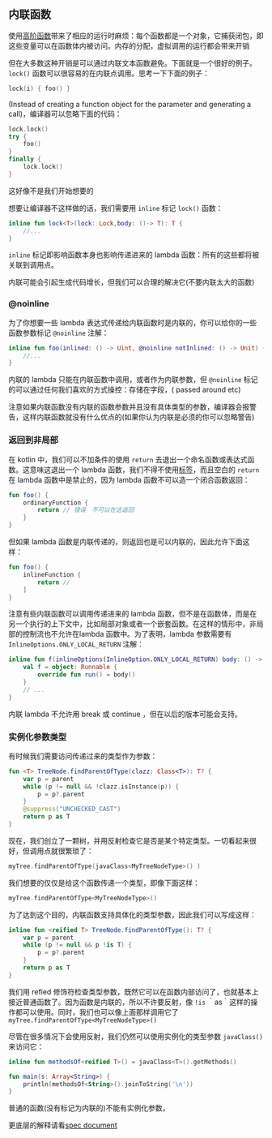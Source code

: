 ## 内联函数
使用[高阶函数](http://kotlinlang.org/docs/reference/lambdas.html)带来了相应的运行时麻烦：每个函数都是一个对象，它捕获闭包，即这些变量可以在函数体内被访问。内存的分配，虚拟调用的运行都会带来开销

但在大多数这种开销是可以通过内联文本函数避免。下面就是一个很好的例子。`lock()` 函数可以很容易的在内联点调用。思考一下下面的例子：

```kotlin
lock(i) { foo() }
```

(Instead of creating a function object for the parameter and generating a call)，编译器可以忽略下面的代码：

```kotlin
lock.lock()
try {
	foo()
}
finally {
	lock.lock()
}
```

这好像不是我们开始想要的

想要让编译器不这样做的话，我们需要用 `inline` 标记 `lock()` 函数：
```kotlin
inline fun lock<T>(lock: Lock,body: ()-> T): T {
	//...
}
```

`inline` 标记即影响函数本身也影响传递进来的 lambda 函数：所有的这些都将被关联到调用点。

内联可能会引起生成代码增长，但我们可以合理的解决它(不要内联太大的函数)

### @noinline
为了你想要一些 lambda 表达式传递给内联函数时是内联的，你可以给你的一些函数参数标记 `@noinline` 注解：

```kotlin
inline fun foo(inlined: () -> Uint, @noinline notInlined: () -> Unit) {
	//...
}
```

内联的 lambda 只能在内联函数中调用，或者作为内联参数，但 `@noinline` 标记的可以通过任何我们喜欢的方式操控：存储在字段，( passed around etc)

注意如果内联函数没有内联的函数参数并且没有具体类型的参数，编译器会报警告，这样内联函数就没有什么优点的(如果你认为内联是必须的你可以忽略警告)

### 返回到非局部
在 kotlin 中，我们可以不加条件的使用 `return` 去退出一个命名函数或表达式函数。这意味这退出一个 lambda 函数，我们不得不使用[标签](http://kotlinlang.org/docs/reference/returns.html#return-at-labels)，而且空白的 `return` 在 lambda 函数中是禁止的，因为 lambda 函数不可以造一个闭合函数返回：

```kotlin
fun foo() {
	ordinaryFunction {
		return // 错误　不可以在这返回
	}
}
```

但如果 lambda 函数是内联传递的，则返回也是可以内联的，因此允许下面这样：

```kotlin
fun foo() {
	inlineFunction {
		return //
	]
}
```

注意有些内联函数可以调用传递进来的 lambda 函数，但不是在函数体，而是在另一个执行的上下文中，比如局部对象或者一个嵌套函数。在这样的情形中，非局部的控制流也不允许在lambda 函数中。为了表明，lambda 参数需要有 `InlineOptions.ONLY_LOCAL_RETURN` 注解：

```kotlin
inline fun f(inlineOptions(InlineOption.ONLY_LOCAL_RETURN) body: () -> Unit) {
    val f = object: Runnable {
        override fun run() = body()
    }
    // ...
}
```

内联 lambda 不允许用 break 或 continue ，但在以后的版本可能会支持。

### 实例化参数类型
有时候我们需要访问传递过来的类型作为参数：

```kotlin
fun <T> TreeNode.findParentOfType(clazz: Class<T>): T? {
	var p = parent
	while (p != null && !clazz.isInstance(p)) {
		p = p?.parent
	}
	@suppress("UNCHECKED_CAST")
	return p as T
}
```

现在，我们创立了一颗树，并用反射检查它是否是某个特定类型。一切看起来很好，但调用点就很繁琐了：

```kotlin
myTree.findParentOfType(javaClass<MyTreeNodeType>() )
```
我们想要的仅仅是给这个函数传递一个类型，即像下面这样：

```kotlin
myTree.findParentOfType<MyTreeNodeType>()

```

为了达到这个目的，内联函数支持具体化的类型参数，因此我们可以写成这样：


```kotlin
inline fun <reified T> TreeNode.findParentOfType(): T? {
	var p = parent
	while (p != null && p !is T) {
		p = p?.parent
	}
	return p as T
}
```

我们用 refied 修饰符检查类型参数，既然它可以在函数内部访问了，也就基本上接近普通函数了。因为函数是内联的，所以不许要反射，像 `!is` ｀as｀这样的操作都可以使用。同时，我们也可以像上面那样调用它了 `myTree.findParentOfType<MyTreeNodeType>()`

尽管在很多情况下会使用反射，我们仍然可以使用实例化的类型参数 `javaClass()` 来访问它：

```kotlin
inline fun methodsOf<reified T>() = javaClass<T>().getMethods()

fun main(s: Array<String>) {
	println(methodsOf<String>().joinToString('\n'))
}
```

普通的函数(没有标记为内联的)不能有实例化参数。

更底层的解释请看[spec document](https://github.com/JetBrains/kotlin/blob/master/spec-docs/reified-type-parameters.md)
